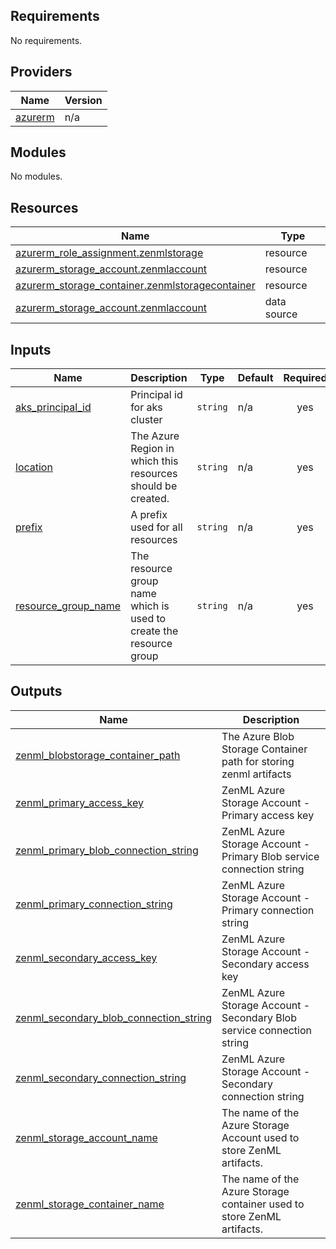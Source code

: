 ## Requirements

No requirements.

## Providers

| Name | Version |
|------|---------|
| <a name="provider_azurerm"></a> [azurerm](#provider\_azurerm) | n/a |

## Modules

No modules.

## Resources

| Name | Type |
|------|------|
| [azurerm_role_assignment.zenmlstorage](https://registry.terraform.io/providers/hashicorp/azurerm/latest/docs/resources/role_assignment) | resource |
| [azurerm_storage_account.zenmlaccount](https://registry.terraform.io/providers/hashicorp/azurerm/latest/docs/resources/storage_account) | resource |
| [azurerm_storage_container.zenmlstoragecontainer](https://registry.terraform.io/providers/hashicorp/azurerm/latest/docs/resources/storage_container) | resource |
| [azurerm_storage_account.zenmlaccount](https://registry.terraform.io/providers/hashicorp/azurerm/latest/docs/data-sources/storage_account) | data source |

## Inputs

| Name | Description | Type | Default | Required |
|------|-------------|------|---------|:--------:|
| <a name="input_aks_principal_id"></a> [aks\_principal\_id](#input\_aks\_principal\_id) | Principal id for aks cluster | `string` | n/a | yes |
| <a name="input_location"></a> [location](#input\_location) | The Azure Region in which this resources should be created. | `string` | n/a | yes |
| <a name="input_prefix"></a> [prefix](#input\_prefix) | A prefix used for all resources | `string` | n/a | yes |
| <a name="input_resource_group_name"></a> [resource\_group\_name](#input\_resource\_group\_name) | The resource group name which is used to create the resource group | `string` | n/a | yes |

## Outputs

| Name | Description |
|------|-------------|
| <a name="output_zenml_blobstorage_container_path"></a> [zenml\_blobstorage\_container\_path](#output\_zenml\_blobstorage\_container\_path) | The Azure Blob Storage Container path for storing zenml artifacts |
| <a name="output_zenml_primary_access_key"></a> [zenml\_primary\_access\_key](#output\_zenml\_primary\_access\_key) | ZenML Azure Storage Account - Primary access key |
| <a name="output_zenml_primary_blob_connection_string"></a> [zenml\_primary\_blob\_connection\_string](#output\_zenml\_primary\_blob\_connection\_string) | ZenML Azure Storage Account - Primary Blob service connection string |
| <a name="output_zenml_primary_connection_string"></a> [zenml\_primary\_connection\_string](#output\_zenml\_primary\_connection\_string) | ZenML Azure Storage Account - Primary connection string |
| <a name="output_zenml_secondary_access_key"></a> [zenml\_secondary\_access\_key](#output\_zenml\_secondary\_access\_key) | ZenML Azure Storage Account - Secondary access key |
| <a name="output_zenml_secondary_blob_connection_string"></a> [zenml\_secondary\_blob\_connection\_string](#output\_zenml\_secondary\_blob\_connection\_string) | ZenML Azure Storage Account - Secondary Blob service connection string |
| <a name="output_zenml_secondary_connection_string"></a> [zenml\_secondary\_connection\_string](#output\_zenml\_secondary\_connection\_string) | ZenML Azure Storage Account - Secondary connection string |
| <a name="output_zenml_storage_account_name"></a> [zenml\_storage\_account\_name](#output\_zenml\_storage\_account\_name) | The name of the Azure Storage Account used to store ZenML artifacts. |
| <a name="output_zenml_storage_container_name"></a> [zenml\_storage\_container\_name](#output\_zenml\_storage\_container\_name) | The name of the Azure Storage container used to store ZenML artifacts. |
